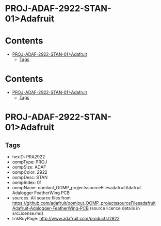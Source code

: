 
PROJ-ADAF-2922-STAN-01>Adafruit
===============================

Contents
========

* [PROJ-ADAF-2922-STAN-01>Adafruit](#proj-adaf-2922-stan-01adafruit)
	* [Tags](#tags)

Contents
========

* [PROJ-ADAF-2922-STAN-01>Adafruit](#proj-adaf-2922-stan-01adafruit)
	* [Tags](#tags)

# PROJ-ADAF-2922-STAN-01>Adafruit

## Tags

- hexID: PRA2922
- oompType: PROJ
- oompSize: ADAF
- oompColor: 2922
- oompDesc: STAN
- oompIndex: 01
- oompName: oomlout_OOMP_projectssourceFilesadafruitAdafruit Adalogger FeatherWing PCB
- sources: All source files from https://github.com/adafruit/oomlout_OOMP_projectssourceFilesadafruitAdafruit-Adalogger-FeatherWing-PCB (source licence details in srcLicense.md)
- linkBuyPage: http://www.adafruit.com/products/2922
